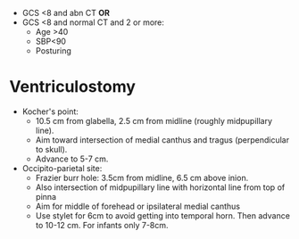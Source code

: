 - GCS <8 and abn CT **OR**
- GCS <8 and normal CT and 2 or more:
  - Age >40
  - SBP<90
  - Posturing


# Ventriculostomy

- Kocher's point:
  - 10.5 cm from glabella, 2.5 cm from midline (roughly midpupillary line).
  - Aim toward intersection of medial canthus and tragus (perpendicular to skull).
  - Advance to 5-7 cm.
- Occipito-parietal site:
  - Frazier burr hole: 3.5cm from midline, 6.5 cm above inion.
  - Also intersection of midpupillary line with horizontal line from top of pinna
  - Aim for middle of forehead or ipsilateral medial canthus
  - Use stylet for 6cm to avoid getting into temporal horn. Then advance to 10-12 cm. For infants only 7-8cm.
